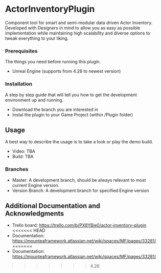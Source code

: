 # ActorInventoryPlugin

Component tool for smart and semi-modular data driven Actor Inventory.
Developed with Designers in mind to allow you as easy as possible implementation while maintaining high scalability and diverse options to tweak everything to your liking.

### Prerequisites

The things you need before running this plugin.

* Unreal Engine (supports from 4.26 to newest version)

### Installation

A step by step guide that will tell you how to get the development environment up and running.

* Download the branch you are interested in
* Instal the plugin to your Game Project (within /Plugin folder)

## Usage

A best way to describe the usage is to take a look or play the demo build.
* Video: TBA
* Build: TBA

### Branches

* Master: A development branch, should be always relevant to most current Engine version.
* Version Branch: A development branch for specified Engine version

## Additional Documentation and Acknowledgments

* Trello board: https://trello.com/b/PX8YBie0/actor-inventory-plugin
<<<<<<< HEAD
* Documentation: https://mounteaframework.atlassian.net/wiki/spaces/MF/pages/33281/
=======
* Documentation: https://mounteaframework.atlassian.net/wiki/spaces/MF/pages/33281/ 
>>>>>>> 4.26

